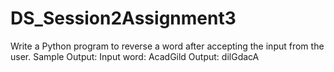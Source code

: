 # DS_Session2Assignment3

Write a Python program to reverse a word after accepting the input from the user.
Sample Output:
Input word: AcadGild
Output: dilGdacA
